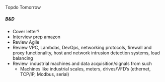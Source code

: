 Topdo Tomorrow

##### B&D

- Cover letter?
- Interview prep amazon
- Review Agile
- Review VPC, Lambdas, DevOps, networking protocols, firewall and proxy functionality, host and network intrusion detection systems, load balancing
- Review  industrial machines and data acquisition/signals from such
	- Machines like industrial scales, meters, drives/VFD’s (ethernet, TCP/IP, Modbus, serial)
